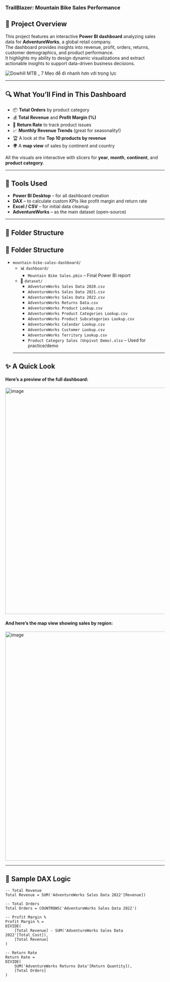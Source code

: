 ### TrailBlazer: Mountain Bike Sales Performance 

## 📖 Project Overview  

This project features an interactive **Power BI dashboard** analyzing sales data for **AdventureWorks**, a global retail company.  
The dashboard provides insights into revenue, profit, orders, returns, customer demographics, and product performance.  
It highlights my ability to design dynamic visualizations and extract actionable insights to support data-driven business decisions.  

![Dowhill MTB _ 7 Mẹo để đi nhanh hơn với trọng lực](https://github.com/user-attachments/assets/85c03dd0-7ff7-4c8f-9705-ceae10375f50)

---

## 🔍 What You’ll Find in This Dashboard

- 📦 **Total Orders** by product category
- 💰 **Total Revenue** and **Profit Margin (%)**
- 🔁 **Return Rate** to track product issues
- 📈 **Monthly Revenue Trends** (great for seasonality!)
- 🏆 A look at the **Top 10 products by revenue**
- 🌍 A **map view** of sales by continent and country

All the visuals are interactive with slicers for **year**, **month**, **continent**, and **product category**.

---

## 🧰 Tools Used

- **Power BI Desktop** – for all dashboard creation
- **DAX** – to calculate custom KPIs like profit margin and return rate
- **Excel / CSV** – for initial data cleanup
- **AdventureWorks** – as the main dataset (open-source)

---

## 📁 Folder Structure

## 📁 Folder Structure

- `mountain-bike-sales-dashboard/`
  - 📊 `dashboard/`
    - `Mountain Bike Sales.pbix` – Final Power BI report
  - 📁 `dataset/`
    - `AdventureWorks Sales Data 2020.csv`
    - `AdventureWorks Sales Data 2021.csv`
    - `AdventureWorks Sales Data 2022.csv`
    - `AdventureWorks Returns Data.csv`
    - `AdventureWorks Product Lookup.csv`
    - `AdventureWorks Product Categories Lookup.csv`
    - `AdventureWorks Product Subcategories Lookup.csv`
    - `AdventureWorks Calendar Lookup.csv`
    - `AdventureWorks Customer Lookup.csv`
    - `AdventureWorks Territory Lookup.csv`
    - `Product Category Sales (Unpivot Demo).xlsx` – Used for practice/demo
  ---

## ✨ A Quick Look

#### Here’s a preview of the full dashboard:

<img width="1267" height="712" alt="image" src="https://github.com/user-attachments/assets/8a527b3b-ec89-47b6-bebe-692903af6eb4" />

#### And here’s the map view showing sales by region:

<img width="1255" height="721" alt="image" src="https://github.com/user-attachments/assets/ddafc698-78fa-430c-bd00-d52dfe6224d4" />

---

## 🧮 Sample DAX Logic

```DAX
-- Total Revenue
Total Revenue = SUM('AdventureWorks Sales Data 2022'[Revenue])

-- Total Orders
Total Orders = COUNTROWS('AdventureWorks Sales Data 2022')

-- Profit Margin %
Profit Margin % = 
DIVIDE(
    [Total Revenue] - SUM('AdventureWorks Sales Data 2022'[Total_Cost]), 
    [Total Revenue]
)

-- Return Rate
Return Rate = 
DIVIDE(
    SUM('AdventureWorks Returns Data'[Return Quantity]), 
    [Total Orders]
)
